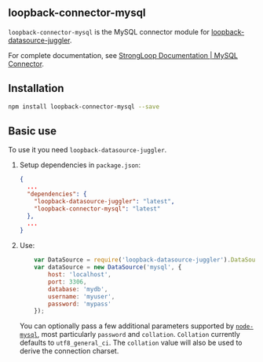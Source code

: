 ## loopback-connector-mysql

`loopback-connector-mysql` is the MySQL connector module for [loopback-datasource-juggler](https://github.com/strongloop/loopback-datasource-juggler/).

For complete documentation, see [StrongLoop Documentation | MySQL Connector](http://docs.strongloop.com/display/DOC/MySQL+connector).

## Installation

````sh
npm install loopback-connector-mysql --save
````

## Basic use

To use it you need `loopback-datasource-juggler`.

1. Setup dependencies in `package.json`:

    ```json
    {
      ...
      "dependencies": {
        "loopback-datasource-juggler": "latest",
        "loopback-connector-mysql": "latest"
      },
      ...
    }
    ```

2. Use:

    ```javascript
        var DataSource = require('loopback-datasource-juggler').DataSource;
        var dataSource = new DataSource('mysql', {
            host: 'localhost',
            port: 3306,
            database: 'mydb',
            username: 'myuser',
            password: 'mypass'
        });
    ```
    You can optionally pass a few additional parameters supported by [`node-mysql`](https://github.com/felixge/node-mysql),
    most particularly `password` and `collation`. `Collation` currently defaults
    to `utf8_general_ci`. The `collation` value will also be used to derive the
    connection charset.

